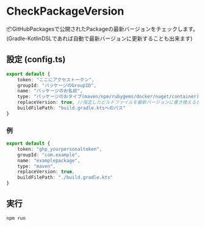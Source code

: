 # CheckPackageVersion

📦GitHubPackagesで公開されたPackageの最新バージョンをチェックします。  
(Gradle-KotlinDSLであれば自動で最新バージョンに更新することも出来ます)

## 設定 (config.ts)

```typescript
export default {
    token: "ここにアクセストークン",
    groupId: "パッケージのGroupID",
    name: "パッケージのお名前",
    type: "パッケージのおタイプ(maven/npm/rubygems/docker/nuget/container)",
    replaceVersion: true, //指定したビルドファイルを最新バージョンに書き換えるか (KotlinDSLのみ対応)
    buildFilePath: "build.gradle.ktsへのパス"
}
```

### 例

```typescript
export default {
    token: "ghp_yourpersonaltoken",
    groupId: "com.example",
    name: "examplepackage",
    type: "maven",
    replaceVersion: true,
    buildFilePath: "./build.gradle.kts"
}
```

## 実行

`npm run`
